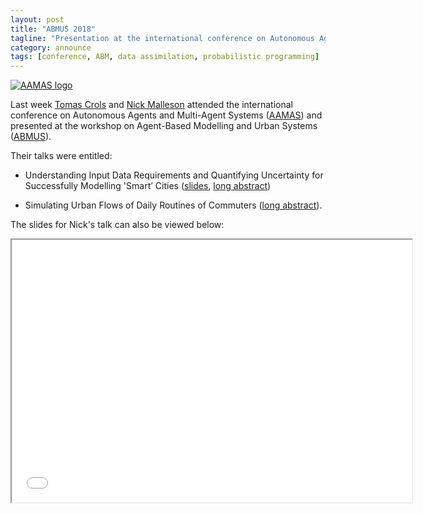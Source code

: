 ```yaml
---
layout: post
title: "ABMUS 2018"
tagline: "Presentation at the international conference on Autonomous Agents and Multi-Agent Systems (ABMUS)"
category: announce
tags: [conference, ABM, data assimilation, probabilistic programming]
---
```


<a href="http://celweb.vuse.vanderbilt.edu/aamas18/">
<img src="http://celweb.vuse.vanderbilt.edu/static/images/aamasBanner.png" alt="AAMAS logo"/></a>

Last week [Tomas Crols](https://www.geog.leeds.ac.uk/people/t.crols) and [Nick Malleson](https://www.geog.leeds.ac.uk/people/n.malleson/) attended the international conference on Autonomous Agents and Multi-Agent Systems ([AAMAS](http://celweb.vuse.vanderbilt.edu/aamas18/)) and presented at the workshop on Agent-Based Modelling and Urban Systems ([ABMUS](http://modelling-urban-systems.com/abmus2018)). 

Their talks were entitled: 

 - Understanding Input Data Requirements and Quantifying Uncertainty for Successfully Modelling 'Smart’ Cities ([slides]({{site.url}}{{site.baseurl}}/p/2018-07-15-abmus-da.html), [long abstract]({{site.url}}{{site.baseurl}}/p/2018-07-15-abmus-da-abstract.pdf))

 - Simulating Urban Flows of Daily Routines of Commuters ([long abstract](http://surf.leeds.ac.uk/p/2018-07-15-commuters-abstract.pdf)).

The slides for Nick's talk can also be viewed below:

 <iframe src="{{site.url}}{{site.baseurl}}p/2018-07-15-abmus-da.html" style="width:640px; height:420px"></iframe> 

